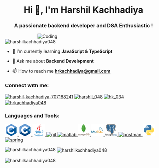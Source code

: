 <h1 align="center">Hi 👋, I'm Harshil Kachhadiya</h1>
<h3 align="center">A passionate backend developer and DSA Enthusiastic !</h3>
<img align="right" alt="Coding" width="400" src="https://cdn.dribbble.com/users/1162077/screenshots/3848914/programmer.gif">

<p align="left"> <img src="https://komarev.com/ghpvc/?username=harshilkachhadiya048&label=Profile%20views&color=0e75b6&style=flat" alt="harshilkachhadiya048" /> </p>

- 🌱 I’m currently learning **JavaScript & TypeScript**

- 💬 Ask me about **Backend Development**

- 📫 How to reach me **hrkachhadiya@gmail.com**

<h3 align="left">Connect with me:</h3>
<p align="left">
<a href="https://linkedin.com/in/harshil-kachhadiya-707188241" target="blank"><img align="center" src="https://raw.githubusercontent.com/rahuldkjain/github-profile-readme-generator/master/src/images/icons/Social/linked-in-alt.svg" alt="harshil-kachhadiya-707188241" height="30" width="40" /></a>
<a href="https://www.codechef.com/users/harshil_048" target="blank"><img align="center" src="https://cdn.jsdelivr.net/npm/simple-icons@3.1.0/icons/codechef.svg" alt="harshil_048" height="30" width="40" /></a>
<a href="https://www.leetcode.com/hk_034" target="blank"><img align="center" src="https://raw.githubusercontent.com/rahuldkjain/github-profile-readme-generator/master/src/images/icons/Social/leet-code.svg" alt="hk_034" height="30" width="40" /></a>
<a href="https://auth.geeksforgeeks.org/user/hrkachhadiya048" target="blank"><img align="center" src="https://raw.githubusercontent.com/rahuldkjain/github-profile-readme-generator/master/src/images/icons/Social/geeks-for-geeks.svg" alt="hrkachhadiya048" height="30" width="40" /></a>
</p>

<h3 align="left">Languages and Tools:</h3>
<p align="left"> <a href="https://www.cprogramming.com/" target="_blank" rel="noreferrer"> <img src="https://raw.githubusercontent.com/devicons/devicon/master/icons/c/c-original.svg" alt="c" width="40" height="40"/> </a> <a href="https://www.w3schools.com/cpp/" target="_blank" rel="noreferrer"> <img src="https://raw.githubusercontent.com/devicons/devicon/master/icons/cplusplus/cplusplus-original.svg" alt="cplusplus" width="40" height="40"/> </a> <a href="https://www.java.com" target="_blank" rel="noreferrer"> <img src="https://raw.githubusercontent.com/devicons/devicon/master/icons/java/java-original.svg" alt="java" width="40" height="40"/> </a> <a href="https://git-scm.com/" target="_blank" rel="noreferrer"> <img src="https://www.vectorlogo.zone/logos/git-scm/git-scm-icon.svg" alt="git" width="40" height="40"/> </a> <a href="https://www.mathworks.com/" target="_blank" rel="noreferrer"> <img src="https://upload.wikimedia.org/wikipedia/commons/2/21/Matlab_Logo.png" alt="matlab" width="40" height="40"/> </a> <a href="https://www.mongodb.com/" target="_blank" rel="noreferrer"> <img src="https://raw.githubusercontent.com/devicons/devicon/master/icons/mongodb/mongodb-original-wordmark.svg" alt="mongodb" width="40" height="40"/> </a> <a href="https://www.mysql.com/" target="_blank" rel="noreferrer"> <img src="https://raw.githubusercontent.com/devicons/devicon/master/icons/mysql/mysql-original-wordmark.svg" alt="mysql" width="40" height="40"/> </a> <a href="https://www.postgresql.org" target="_blank" rel="noreferrer"> <img src="https://raw.githubusercontent.com/devicons/devicon/master/icons/postgresql/postgresql-original-wordmark.svg" alt="postgresql" width="40" height="40"/> </a> <a href="https://postman.com" target="_blank" rel="noreferrer"> <img src="https://www.vectorlogo.zone/logos/getpostman/getpostman-icon.svg" alt="postman" width="40" height="40"/> </a> <a href="https://www.python.org" target="_blank" rel="noreferrer"> <img src="https://raw.githubusercontent.com/devicons/devicon/master/icons/python/python-original.svg" alt="python" width="40" height="40"/> </a> <a href="https://spring.io/" target="_blank" rel="noreferrer"> <img src="https://www.vectorlogo.zone/logos/springio/springio-icon.svg" alt="spring" width="40" height="40"/> </a> </p>

<p><img align="left" src="https://github-readme-stats.vercel.app/api/top-langs?username=harshilkachhadiya048&show_icons=true&locale=en&layout=compact" alt="harshilkachhadiya048" /></p>

<p>&nbsp;<img align="center" src="https://github-readme-stats.vercel.app/api?username=harshilkachhadiya048&show_icons=true&locale=en" alt="harshilkachhadiya048" /></p>

<p><img align="center" src="https://github-readme-streak-stats.herokuapp.com/?user=harshilkachhadiya048&" alt="harshilkachhadiya048" /></p>

